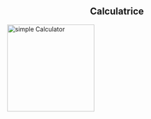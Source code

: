 <h2 style ="text-align:center">Calculatrice</h2>

<img scr="assets/CalculatriceJS.png" alt="simple Calculator" width="200px" height="200px">